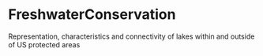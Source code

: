 # FreshwaterConservation
Representation, characteristics and connectivity of lakes within and outside of US protected areas
